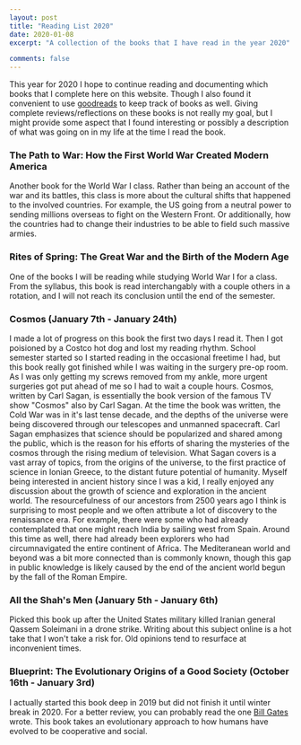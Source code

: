 ```yaml
---
layout: post
title: "Reading List 2020"
date: 2020-01-08
excerpt: "A collection of the books that I have read in the year 2020"

comments: false 
---
```


This year for 2020 I hope to continue reading and documenting which books 
that I complete here on this website. Though I also found it convenient
to use [goodreads](https://www.goodreads.com/review/list/104759146) to keep track of books as well. Giving complete reviews/reflections on these
books is not really my goal, but I might provide some aspect that I
found interesting or possibly a description of what was going on in
my life at the time I read the book.  

### The Path to War: How the First World War Created Modern America

Another book for the World War I class. Rather than being an account of the war and its 
battles, this class is more about the cultural shifts that happened to the involved countries. For example, the US going from a neutral power to sending millions overseas to fight on the
Western Front. Or additionally, how the countries had to change their industries to be able
to field such massive armies. 

### Rites of Spring: The Great War and the Birth of the Modern Age

One of the books I will be reading while studying World War I for a class. From the syllabus, this book is read interchangably with a couple others in a rotation, and I will not reach its
conclusion until the end of the semester. 

### Cosmos (January 7th - January 24th)

I made a lot of progress on this book the first two days I read it. 
Then I got poisioned by a Costco hot dog and lost my reading rhythm. 
School semester started so I started reading in the occasional freetime
I had, but this book really got finished while I was waiting in the
surgery pre-op room. As I was only getting my screws removed from my ankle,
more urgent surgeries got put ahead of me so I had to wait a couple
hours. Cosmos, written by Carl Sagan, is essentially the book version
of the famous TV show "Cosmos" also by Carl Sagan. At the time the book
was written, the Cold War was in it's last tense decade, and the depths
of the universe were being discovered through our telescopes and unmanned
spacecraft. Carl Sagan emphasizes that science should be popularized and
shared among the public, which is the reason for his efforts of
sharing the mysteries of the cosmos through the rising medium of
television. What Sagan covers is a vast array of topics, from the origins
of the universe, to the first practice of science in Ionian Greece, to the
distant future potential of humanity. Myself being interested in ancient
history since I was a kid, I really enjoyed any discussion about the
growth of science and exploration in the ancient world. The resourcefulness
of our ancestors from 2500 years ago I think is surprising to most people
and we often attribute a lot of discovery to the renaissance era. For
example, there were some who had already contemplated that one might
reach India by sailing west from Spain. Around this time as well, there
had already been explorers who had circumnavigated the entire continent
of Africa. The Mediteranean world and beyond was a bit more connected
than is commonly known, though this gap in public knowledge is likely
caused by the end of the ancient world begun by the fall of the Roman
Empire. 

### All the Shah's Men (January 5th - January 6th)

Picked this book up after the United States military killed Iranian 
general Qassem Soleimani in a drone strike. Writing about this subject
online is a hot take that I won't take a risk for. Old opinions tend
to resurface at inconvenient times. 

### Blueprint: The Evolutionary Origins of a Good Society (October 16th - January 3rd)

I actually started this book deep in 2019 but did not finish it until
winter break in 2020. For a better review, you can probably read the
one [Bill Gates](https://www.gatesnotes.com/Books/Blueprint) wrote. This
book takes an evolutionary approach to how humans have evolved to be
cooperative and social. 
